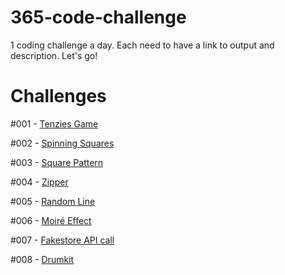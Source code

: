 # 365-code-challenge
1 coding challenge a day. Each need to have a link to output and description. Let's go!

# Challenges

#001 - [Tenzies Game](https://mo-tenzies-game.netlify.app/)

#002 - [Spinning Squares](https://mo-spinning-squares.netlify.app/)

#003 - [Square Pattern](https://mo-square-pattern.netlify.app/)

#004 - [Zipper](https://mo-zipper.netlify.app/)

#005 - [Random Line](https://mo-random-line.netlify.app/)

#006 - [Moiré Effect](https://mo-moire-effect.netlify.app/)

#007 - [Fakestore API call](https://fakestore-api-test.netlify.app/)

#008 - [Drumkit](https://vanilla-drumkit.netlify.app/)

